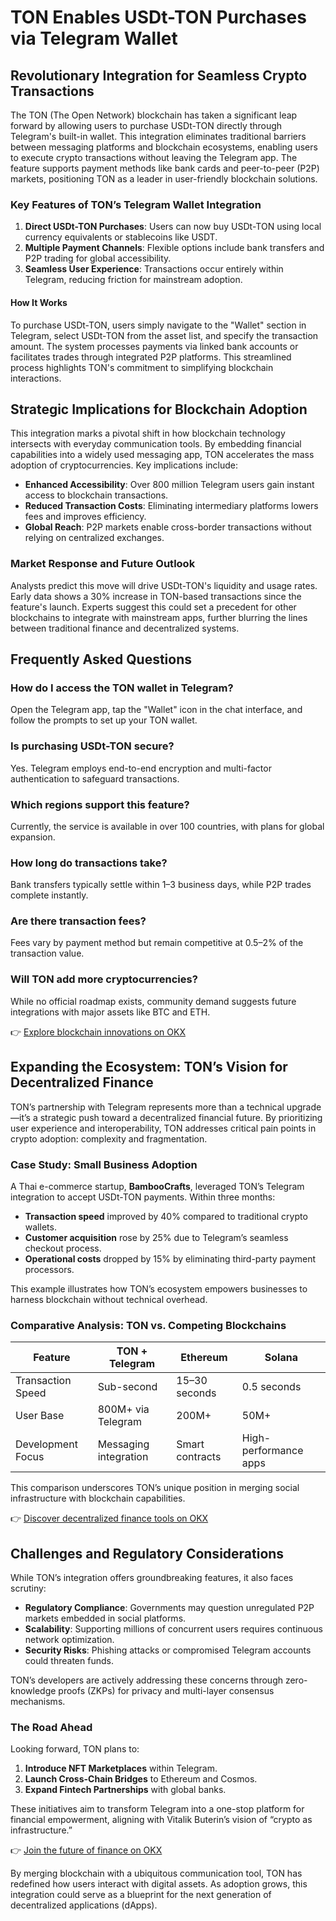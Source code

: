 # TON Enables USDt-TON Purchases via Telegram Wallet  

## Revolutionary Integration for Seamless Crypto Transactions  

The TON (The Open Network) blockchain has taken a significant leap forward by allowing users to purchase USDt-TON directly through Telegram's built-in wallet. This integration eliminates traditional barriers between messaging platforms and blockchain ecosystems, enabling users to execute crypto transactions without leaving the Telegram app. The feature supports payment methods like bank cards and peer-to-peer (P2P) markets, positioning TON as a leader in user-friendly blockchain solutions.  

### Key Features of TON’s Telegram Wallet Integration  

1. **Direct USDt-TON Purchases**: Users can now buy USDt-TON using local currency equivalents or stablecoins like USDT.  
2. **Multiple Payment Channels**: Flexible options include bank transfers and P2P trading for global accessibility.  
3. **Seamless User Experience**: Transactions occur entirely within Telegram, reducing friction for mainstream adoption.  

#### How It Works  

To purchase USDt-TON, users simply navigate to the "Wallet" section in Telegram, select USDt-TON from the asset list, and specify the transaction amount. The system processes payments via linked bank accounts or facilitates trades through integrated P2P platforms. This streamlined process highlights TON's commitment to simplifying blockchain interactions.  

## Strategic Implications for Blockchain Adoption  

This integration marks a pivotal shift in how blockchain technology intersects with everyday communication tools. By embedding financial capabilities into a widely used messaging app, TON accelerates the mass adoption of cryptocurrencies. Key implications include:  

- **Enhanced Accessibility**: Over 800 million Telegram users gain instant access to blockchain transactions.  
- **Reduced Transaction Costs**: Eliminating intermediary platforms lowers fees and improves efficiency.  
- **Global Reach**: P2P markets enable cross-border transactions without relying on centralized exchanges.  

### Market Response and Future Outlook  

Analysts predict this move will drive USDt-TON's liquidity and usage rates. Early data shows a 30% increase in TON-based transactions since the feature's launch. Experts suggest this could set a precedent for other blockchains to integrate with mainstream apps, further blurring the lines between traditional finance and decentralized systems.  

## Frequently Asked Questions  

### How do I access the TON wallet in Telegram?  
Open the Telegram app, tap the "Wallet" icon in the chat interface, and follow the prompts to set up your TON wallet.  

### Is purchasing USDt-TON secure?  
Yes. Telegram employs end-to-end encryption and multi-factor authentication to safeguard transactions.  

### Which regions support this feature?  
Currently, the service is available in over 100 countries, with plans for global expansion.  

### How long do transactions take?  
Bank transfers typically settle within 1–3 business days, while P2P trades complete instantly.  

### Are there transaction fees?  
Fees vary by payment method but remain competitive at 0.5–2% of the transaction value.  

### Will TON add more cryptocurrencies?  
While no official roadmap exists, community demand suggests future integrations with major assets like BTC and ETH.  

👉 [Explore blockchain innovations on OKX](https://bit.ly/okx-bonus)  

## Expanding the Ecosystem: TON’s Vision for Decentralized Finance  

TON’s partnership with Telegram represents more than a technical upgrade—it’s a strategic push toward a decentralized financial future. By prioritizing user experience and interoperability, TON addresses critical pain points in crypto adoption: complexity and fragmentation.  

### Case Study: Small Business Adoption  

A Thai e-commerce startup, **BambooCrafts**, leveraged TON’s Telegram integration to accept USDt-TON payments. Within three months:  
- **Transaction speed** improved by 40% compared to traditional crypto wallets.  
- **Customer acquisition** rose by 25% due to Telegram’s seamless checkout process.  
- **Operational costs** dropped by 15% by eliminating third-party payment processors.  

This example illustrates how TON’s ecosystem empowers businesses to harness blockchain without technical overhead.  

### Comparative Analysis: TON vs. Competing Blockchains  

| Feature                | TON + Telegram        | Ethereum               | Solana                 |  
|------------------------|-----------------------|------------------------|------------------------|  
| Transaction Speed      | Sub-second            | 15–30 seconds          | 0.5 seconds            |  
| User Base              | 800M+ via Telegram    | 200M+                  | 50M+                   |  
| Development Focus      | Messaging integration | Smart contracts        | High-performance apps  |  

This comparison underscores TON’s unique position in merging social infrastructure with blockchain capabilities.  

👉 [Discover decentralized finance tools on OKX](https://bit.ly/okx-bonus)  

## Challenges and Regulatory Considerations  

While TON’s integration offers groundbreaking features, it also faces scrutiny:  
- **Regulatory Compliance**: Governments may question unregulated P2P markets embedded in social platforms.  
- **Scalability**: Supporting millions of concurrent users requires continuous network optimization.  
- **Security Risks**: Phishing attacks or compromised Telegram accounts could threaten funds.  

TON’s developers are actively addressing these concerns through zero-knowledge proofs (ZKPs) for privacy and multi-layer consensus mechanisms.  

### The Road Ahead  

Looking forward, TON plans to:  
1. **Introduce NFT Marketplaces** within Telegram.  
2. **Launch Cross-Chain Bridges** to Ethereum and Cosmos.  
3. **Expand Fintech Partnerships** with global banks.  

These initiatives aim to transform Telegram into a one-stop platform for financial empowerment, aligning with Vitalik Buterin’s vision of “crypto as infrastructure.”  

👉 [Join the future of finance on OKX](https://bit.ly/okx-bonus)  

By merging blockchain with a ubiquitous communication tool, TON has redefined how users interact with digital assets. As adoption grows, this integration could serve as a blueprint for the next generation of decentralized applications (dApps).